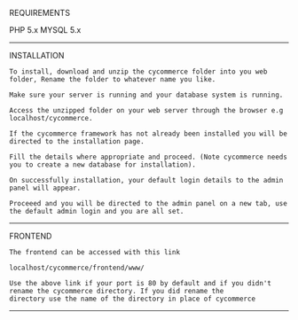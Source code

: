 
REQUIREMENTS

PHP 5.x
MYSQL 5.x

 
------------------------------------------------------------------------
INSTALLATION

	To install, download and unzip the cycommerce folder into you web folder, Rename the folder to whatever name you like.

	Make sure your server is running and your database system is running.

	Access the unzipped folder on your web server through the browser e.g localhost/cycommerce.

	If the cycommerce framework has not already been installed you will be directed to the installation page.

	Fill the details where appropriate and proceed. (Note cycommerce needs you to create a new database for installation).

	On successfully installation, your default login details to the admin panel will appear. 

	Proceeed and you will be directed to the admin panel on a new tab, use the default admin login and you are all set.

------------------------------------------------------------------------------------

FRONTEND

	The frontend can be accessed with this link
	
	localhost/cycommerce/frontend/www/
	
	Use the above link if your port is 80 by default and if you didn't rename the cycommerce directory. If you did rename the
	directory use the name of the directory in place of cycommerce
	
	
---------------------------------------------------------------------------------------

	